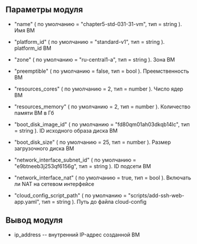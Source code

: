 ## Параметры модуля

*  "name" (
  по умолчанию     = "chapter5-std-031-31-vm",
  тип        = string
). Имя ВМ

*  "platform_id" (
  по умолчанию     = "standard-v1",
  тип        = string
). platform_id ВМ

*  "zone" (
  по умолчанию     = "ru-central1-a",
  тип        = string
). Зона ВМ

*  "preemptible" (
  по умолчанию     = false,
  тип        = bool
). Преемственность ВМ

*  "resources_cores" (
  по умолчанию     = 2,
  тип        = number
). Число ядер ВМ

*  "resources_memory" (
  по умолчанию     = 2,
  тип        = number
). Количество памяти ВМ в Гб 

*  "boot_disk_image_id" (
  по умолчанию     = "fd80qm01ah03dkqb14lc",
  тип        = string
). ID исходного образа диска ВМ

*  "boot_disk_size" (
  по умолчанию     = 25,
  тип        = number
). Размер загрузочного диска ВМ

*  "network_interface_subnet_id" (
  по умолчанию     = "e9btneeb3j253qf6156g",
  тип        = string
). ID подсети ВМ

*  "network_interface_nat" (
  по умолчанию     = true,
  тип        = bool
). Включать ли NAT на сетевом интерфейсе 

*  "cloud_config_script_path" (
  по умолчанию     = "scripts/add-ssh-web-app.yaml",
  тип        = string
). Путь до файла cloud-config 

## Вывод модуля

* ip_address -- внутренний IP-адрес созданной ВМ